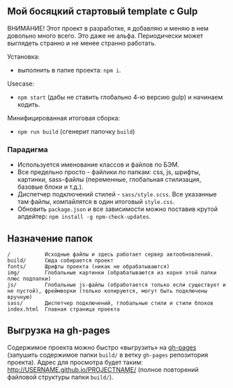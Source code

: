 ## Мой босяцкий стартовый template с Gulp

ВНИМАНИЕ! Этот проект в разработке, я добавляю и меняю в нем довольно много всего. Это даже не альфа. Периодически может выглядеть странно и не менее странно работать.

Установка:
- выполнить в папке проекта: `npm i`.

Usecase:
- `npm start` (дабы не ставить глобально 4-ю версию gulp) и начинаем кодить.

Минифицированная итоговая сборка:
- `npm run build` (сгенерит папочку `build`)


### Парадигма

- Используется именование классов и файлов по БЭМ.
- Все предельно просто - файлики по папкам: css, js, шрифты, картинки, sass-файлы (переменные, глобальная стилизация, базовые блоки и т.д.).
- Диспетчер подключений стилей - `sass/style.scss`. Все указанные там файлы, компайлятся в один итоговый `style.css`.
- Обновить `package.json` и все зависимости можно поставив крутой апдейтер: `npm install -g npm-check-updates`.


## Назначение папок

```
/           Исходные файлы и здесь работает сервер автообновлений.
build/      Сюда собирается проект
fonts/      Шрифты проекта (никак не обрабатываются)
img/        Глобальные картинки (обрабатываются из корня этой папки плюс подпапки)
js/         Глобальные js-файлы (обработается только если существует и не пустой), фреймворки (только копируются, могут быть подключены вручную)
sass/       Диспетчер подключений, глобальные стили и стили блоков
index.html  Главная страница проекта
```


## Выгрузка на gh-pages

Содержимое проекта можно быстро «выгрузить» на [gh-pages](https://help.github.com/articles/user-organization-and-project-pages/#project-pages) (запушить содержимое папки `build/` в ветку `gh-pages` репозитория проекта). Адрес для просмотра будет таким: http://USERNAME.github.io/PROJECTNAME/ (полное повторений файловой структуры папки `build/`).
